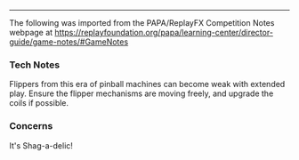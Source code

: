 ***
The following was imported from the PAPA/ReplayFX Competition Notes webpage at https://replayfoundation.org/papa/learning-center/director-guide/game-notes/#GameNotes
### Tech Notes
            
Flippers from this era of pinball machines can become weak with extended play. Ensure the flipper mechanisms are moving freely, and upgrade the coils if possible.

### Concerns
It's Shag-a-delic!
